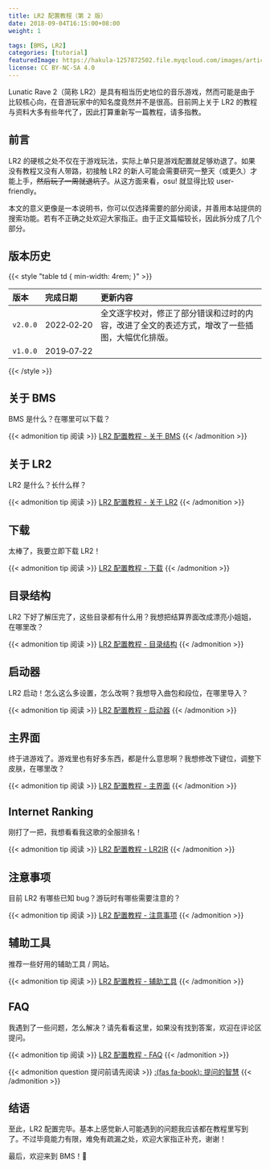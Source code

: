 ```yaml
---
title: LR2 配置教程（第 2 版）
date: 2018-09-04T16:15:00+08:00
weight: 1

tags: [BMS, LR2]
categories: [tutorial]
featuredImage: https://hakula-1257872502.file.myqcloud.com/images/article-covers/lr2.webp
license: CC BY-NC-SA 4.0
---
```


Lunatic Rave 2（简称 LR2）是具有相当历史地位的音乐游戏，然而可能是由于比较核心向，在音游玩家中的知名度竟然并不是很高。目前网上关于 LR2 的教程与资料大多有些年代了，因此打算重新写一篇教程，请多指教。

<!--more-->

## 前言

LR2 的硬核之处不仅在于游戏玩法，实际上单只是游戏配置就足够劝退了。如果没有教程又没有人带路，初接触 LR2 的新人可能会需要研究一整天（或更久）才能上手，~~然后玩了一周就退坑了~~。从这方面来看，osu! 就显得比较 user-friendly。

本文的意义更像是一本说明书，你可以仅选择需要的部分阅读，并善用本站提供的搜索功能。若有不正确之处欢迎大家指正。由于正文篇幅较长，因此拆分成了几个部分。

## 版本历史

{{< style "table td { min-width: 4rem; }" >}}

| 版本     | 完成日期   | 更新内容                                                                                       |
| :------- | :--------- | :--------------------------------------------------------------------------------------------- |
| `v2.0.0` | 2022‑02‑20 | 全文逐字校对，修正了部分错误和过时的内容，改进了全文的表述方式，增改了一些插图，大幅优化排版。 |
| `v1.0.0` | 2019‑07‑22 |                                                                                                |

{{< /style >}}

## 关于 BMS

BMS 是什么？在哪里可以下载？

{{< admonition tip 阅读 >}}
[LR2 配置教程 - 关于 BMS](../about-bms)
{{< /admonition >}}

## 关于 LR2

LR2 是什么？长什么样？

{{< admonition tip 阅读 >}}
[LR2 配置教程 - 关于 LR2](../about-lr2)
{{< /admonition >}}

## 下载

太棒了，我要立即下载 LR2！

{{< admonition tip 阅读 >}}
[LR2 配置教程 - 下载](../download)
{{< /admonition >}}

## 目录结构

LR2 下好了解压完了，这些目录都有什么用？我想把结算界面改成漂亮小姐姐，在哪里改？

{{< admonition tip 阅读 >}}
[LR2 配置教程 - 目录结构](../directory-structure)
{{< /admonition >}}

## 启动器

LR2 启动！怎么这么多设置，怎么改啊？我想导入曲包和段位，在哪里导入？

{{< admonition tip 阅读 >}}
[LR2 配置教程 - 启动器](../launcher)
{{< /admonition >}}

## 主界面

终于进游戏了。游戏里也有好多东西，都是什么意思啊？我想修改下键位，调整下皮肤，在哪里改？

{{< admonition tip 阅读 >}}
[LR2 配置教程 - 主界面](../body)
{{< /admonition >}}

## Internet Ranking

刚打了一把，我想看看我这歌的全服排名！

{{< admonition tip 阅读 >}}
[LR2 配置教程 - LR2IR](../internet-ranking)
{{< /admonition >}}

## 注意事项

目前 LR2 有哪些已知 bug？游玩时有哪些需要注意的？

{{< admonition tip 阅读 >}}
[LR2 配置教程 - 注意事项](../notices)
{{< /admonition >}}

## 辅助工具

推荐一些好用的辅助工具 / 网站。

{{< admonition tip 阅读 >}}
[LR2 配置教程 - 辅助工具](../tools)
{{< /admonition >}}

## FAQ

我遇到了一些问题，怎么解决？请先看看这里，如果没有找到答案，欢迎在评论区提问。

{{< admonition tip 阅读 >}}
[LR2 配置教程 - FAQ](../faq)
{{< /admonition >}}

{{< admonition question 提问前请先阅读 >}}
[:(fas fa-book):  提问的智慧](https://github.com/ryanhanwu/How-To-Ask-Questions-The-Smart-Way/blob/main/README-zh_CN.md)
{{< /admonition >}}

## 结语

至此，LR2 配置完毕。基本上感觉新人可能遇到的问题我应该都在教程里写到了。不过毕竟能力有限，难免有疏漏之处，欢迎大家指正补充，谢谢！

最后，欢迎来到 BMS！:tada:
